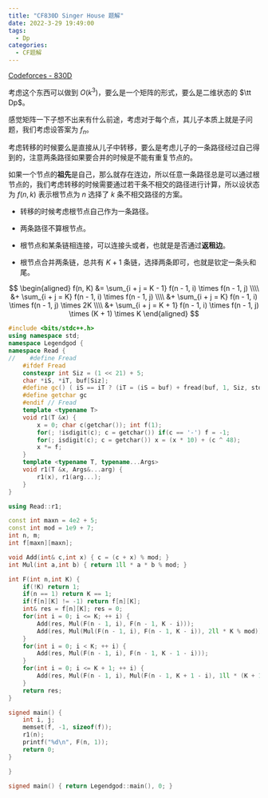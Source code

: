 ```yaml
---
title: "CF830D Singer House 题解"
date: 2022-3-29 19:49:00
tags:
  - Dp
categories:
  - CF题解
---
```


[Codeforces - 830D](https://codeforces.com/problemset/problem/830/D)

考虑这个东西可以做到 $O(k^3)$，要么是一个矩阵的形式，要么是二维状态的 $\tt Dp$。

感觉矩阵一下子想不出来有什么前途，考虑对于每个点，其儿子本质上就是子问题，我们考虑设答案为 $f_n$。

考虑转移的时候要么是直接从儿子中转移，要么是考虑儿子的一条路径经过自己得到的，注意两条路径如果要合并的时候是不能有重复节点的。

如果一个节点的**祖先**是自己，那么就存在连边，所以任意一条路径总是可以通过根节点的，我们考虑转移的时候需要通过若干条不相交的路径进行计算，所以设状态为 $f(n, k)$ 表示根节点为 $n$ 选择了 $k$ 条不相交路径的方案。

- 转移的时候考虑根节点自己作为一条路径。

- 两条路径不算根节点。

- 根节点和某条链相连接，可以连接头或者，也就是是否通过**返租边**。

- 根节点合并两条链，总共有 $K + 1$ 条链，选择两条即可，也就是钦定一条头和尾。

$$
\begin{aligned}
f(n, K) &= \sum_{i + j = K - 1} f(n - 1, i) \times f(n - 1, j) \\\\
&+ \sum_{i + j = K} f(n - 1, i) \times f(n - 1, j) \\\\
&+ \sum_{i + j = K} f(n - 1, i) \times f(n - 1, j) \times 2K \\\\
&+ \sum_{i + j = K + 1} f(n - 1, i) \times f(n - 1, j) \times (K + 1) \times K
\end{aligned}
$$

```cpp
#include <bits/stdc++.h>
using namespace std;
namespace Legendgod {
namespace Read {
//    #define Fread
    #ifdef Fread
    constexpr int Siz = (1 << 21) + 5;
    char *iS, *iT, buf[Siz];
    #define gc() ( iS == iT ? (iT = (iS = buf) + fread(buf, 1, Siz, stdin), (iS == iT ? EOF : *iS ++)) : *iS ++ )
    #define getchar gc
    #endif // Fread
    template <typename T>
    void r1(T &x) {
        x = 0; char c(getchar()); int f(1);
        for(; !isdigit(c); c = getchar()) if(c == '-') f = -1;
        for(; isdigit(c); c = getchar()) x = (x * 10) + (c ^ 48);
        x *= f;
    }
    template <typename T, typename...Args>
    void r1(T &x, Args&...arg) {
        r1(x), r1(arg...);
    }
}

using Read::r1;

const int maxn = 4e2 + 5;
const int mod = 1e9 + 7;
int n, m;
int f[maxn][maxn];

void Add(int& c,int x) { c = (c + x) % mod; }
int Mul(int a,int b) { return 1ll * a * b % mod; }

int F(int n,int K) {
    if(!K) return 1;
    if(n == 1) return K == 1;
    if(f[n][K] != -1) return f[n][K];
    int& res = f[n][K]; res = 0;
    for(int i = 0; i <= K; ++ i) {
        Add(res, Mul(F(n - 1, i), F(n - 1, K - i)));
        Add(res, Mul(Mul(F(n - 1, i), F(n - 1, K - i)), 2ll * K % mod));
    }
    for(int i = 0; i < K; ++ i) {
        Add(res, Mul(F(n - 1, i), F(n - 1, K - 1 - i)));
    }
    for(int i = 0; i <= K + 1; ++ i) {
        Add(res, Mul(F(n - 1, i), Mul(F(n - 1, K + 1 - i), 1ll * (K + 1) * K % mod)));
    }
    return res;
}

signed main() {
    int i, j;
    memset(f, -1, sizeof(f));
    r1(n);
    printf("%d\n", F(n, 1));
    return 0;
}

}

signed main() { return Legendgod::main(), 0; }

```
